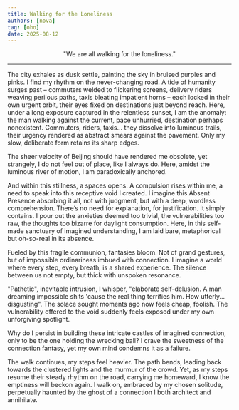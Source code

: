 ```yaml
---
title: Walking for the Loneliness
authors: [nova]
tag: [oho]
date: 2025-08-12
---
```


<div style="text-align: center;">"We are all walking for the loneliness."</div>

<!--truncate-->

---

The city exhales as dusk settle, painting the sky in bruised purples and pinks.
I find my rhythm on the never-changing road. A tide of humanity surges past – commuters welded to flickering screens, delivery riders weaving perilous paths, taxis bleating impatient horns – each locked in their own urgent orbit, their eyes fixed on destinations just beyond reach.
Here, under a long exposure captured in the relentless sunset, I am the anomaly: the man walking against the current, pace unhurried, destination perhaps nonexistent.
Commuters, riders, taxis... they dissolve into luminous trails, their urgency rendered as abstract smears against the pavement. Only my slow, deliberate form retains its sharp edges.

The sheer velocity of Beijing should have rendered me obsolete, yet strangely,
I do not feel out of place, like I always do. Here, amidst the luminous river of motion, I am paradoxically anchored.

And within this stillness, a spaces opens.
A compulsion rises within me, a need to speak into this receptive void I created.
I imagine this Absent Presence absorbing it all, not with judgment, but with a deep, wordless comprehension. There’s no need for explanation, for justification. It simply contains. I pour out the anxieties deemed too trivial, the vulnerabilities too raw, the thoughts too bizarre for daylight consumption. Here, in this self-made sanctuary of imagined understanding, I am laid bare, metaphorical but oh-so-real in its absence.

Fueled by this fragile communion, fantasies bloom.
Not of grand gestures, but of impossible ordinariness imbued with connection.
I imagine a world where every step, every breath, is a shared experience.
The silence between us not empty, but thick with unspoken resonance.

"Pathetic", inevitable intrusion, I whisper, "elaborate self-delusion. A man dreaming impossible shits 'cause the real thing terrifies him. How utterly... disgusting".
The solace sought moments ago now feels cheap, foolish. The vulnerability offered to the void suddenly feels exposed under my own unforgiving spotlight.

Why do I persist in building these intricate castles of imagined connection, only to be the one holding the wrecking ball?
I crave the sweetness of the connection fantasy, yet my own mind condemns it as a failure.

The walk continues, my steps feel heavier. The path bends, leading back towards the clustered lights and the murmur of the crowd. Yet, as my steps resume their steady rhythm on the road, carrying me homeward, I know the emptiness will beckon again.
I walk on, embraced by my chosen solitude, perpetually haunted by the ghost of a connection I both architect and annihilate.
